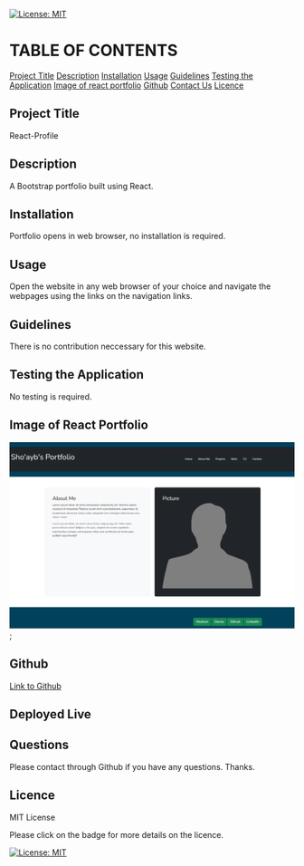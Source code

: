 [![License: MIT](https://img.shields.io/badge/License-MIT-yellow.svg)](https://opensource.org/licenses/MIT)

# TABLE OF CONTENTS

[Project Title](#project-title)
[Description](#description)
[Installation](#installation)
[Usage](#usage)
[Guidelines](#guidelines)
[Testing the Application](#testing-the-application)
[Image of react portfolio](#image-of-react-portfolio)
[Github](#github)
[Contact Us](#contact-us)
[Licence](#licence)

## Project Title

React-Profile

## Description

A Bootstrap portfolio built using React.

## Installation

Portfolio opens in web browser, no installation is required.

## Usage

Open the website in any web browser of your choice and navigate the webpages using the links on the navigation links.

## Guidelines

There is no contribution neccessary for this website.

## Testing the Application

No testing is required.

## Image of React Portfolio

![Image of react portfolio](public/Images/react-profile-capture.png);

## Github

[Link to Github]("https://github.com/Sho-ayb/react-profile")

## Deployed Live

## Questions

Please contact through Github if you have any questions. Thanks.

## Licence

MIT License

Please click on the badge for more details on the licence.

[![License: MIT](https://img.shields.io/badge/License-MIT-yellow.svg)](https://opensource.org/licenses/MIT)
